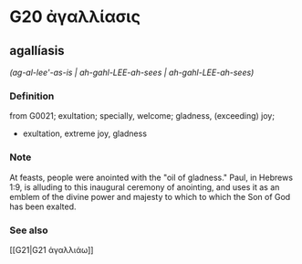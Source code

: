 # G20 ἀγαλλίασις

## agallíasis

_(ag-al-lee'-as-is | ah-gahl-LEE-ah-sees | ah-gahl-LEE-ah-sees)_

### Definition

from G0021; exultation; specially, welcome; gladness, (exceeding) joy; 

- exultation, extreme joy, gladness

### Note

At feasts, people were anointed with the "oil of gladness." Paul, in Hebrews 1:9, is alluding to this inaugural ceremony of anointing, and uses it as an emblem of the divine power and majesty to which to which the Son of God has been exalted.

### See also

[[G21|G21 ἀγαλλιάω]]
